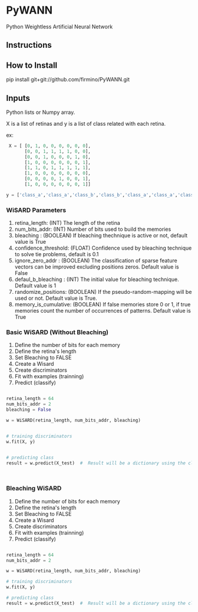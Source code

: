 # PyWANN
Python Weightless Artificial Neural Network

## Instructions

## How to Install

pip install git+git://github.com/firmino/PyWANN.git

## Inputs

Python lists or Numpy array.

X is a list of retinas and y is a list of class related with each retina. 

ex: 
```python
 X = [ [0, 1, 0, 0, 0, 0, 0, 0],
       [0, 0, 1, 1, 1, 1, 0, 0],
       [0, 0, 1, 0, 0, 0, 1, 0],
       [1, 0, 0, 0, 0, 0, 0, 1],
       [1, 1, 0, 1, 1, 1, 1, 1],
       [1, 0, 0, 0, 0, 0, 0, 0],
       [0, 0, 0, 0, 1, 0, 0, 1],
       [1, 0, 0, 0, 0, 0, 0, 1]]

y = ['class_a','class_a','class_b','class_b','class_a','class_a','class_b','class_a',]

```

### WiSARD Parameters
1. retina_length: (INT) The length of the retina
2. num_bits_addr: (INT) Number of bits used to build the memories
3. bleaching : (BOOLEAN) If bleaching thechnique is active or not, default value is True
4. confidence_threshold: (FLOAT) Confidence used by bleaching technique to solve tie problems, default is 0.1
5. ignore_zero_addr : (BOOLEAN) The classification of sparse feature vectors can be improved excluding positions zeros. Default value is False
6. defaul_b_bleaching : (INT) The initial value for bleaching technique. Default value is 1
7. randomize_positions:  (BOOLEAN) If the pseudo-random-mapping will be used or not. Default value is True.
8. memory_is_cumulative: (BOOLEAN) If false memories store 0 or 1, if true memories count the number of occurrences of patterns. Default value is True


### Basic WiSARD (Without Bleaching)
1. Define the number of bits for each memory
2. Define the retina's length
3. Set Bleaching to FALSE 
4. Create a Wisard
5. Create discriminators
6. Fit with examples (trainning)
7. Predict (classify)

```python

retina_length = 64
num_bits_addr = 2
bleaching = False

w = WiSARD(retina_length, num_bits_addr, bleaching)


# training discriminators
w.fit(X, y)


# predicting class
result = w.predict(X_test)  #  Result will be a dictionary using the classes as key and the WiSARD result as values




```

### Bleaching WiSARD
1. Define the number of bits for each memory
2. Define the retina's length
3. Set Bleaching to FALSE 
4. Create a Wisard
5. Create discriminators
6. Fit with examples (trainning)
7. Predict (classify)

```python

retina_length = 64
num_bits_addr = 2

w = WiSARD(retina_length, num_bits_addr, bleaching)

# training discriminators
w.fit(X, y)

# predicting class
result = w.predict(X_test)  #  Result will be a dictionary using the classes as key and the WiSARD result as values







